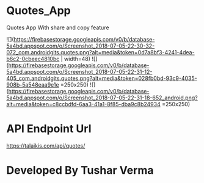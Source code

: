 # Quotes_App
Quotes App With share and copy feature

![](https://firebasestorage.googleapis.com/v0/b/database-5a4bd.appspot.com/o/Screenshot_2018-07-05-22-30-32-072_com.androidgits.quotes.png?alt=media&token=0d7a8bf3-4241-4dea-b6c2-0cbeec4810bc | width=48)
![](https://firebasestorage.googleapis.com/v0/b/database-5a4bd.appspot.com/o/Screenshot_2018-07-05-22-31-12-405_com.androidgits.quotes.png?alt=media&token=028fb0bd-93c9-4035-908b-5a548eaa9e1e =250x250)
![](https://firebasestorage.googleapis.com/v0/b/database-5a4bd.appspot.com/o/Screenshot_2018-07-05-22-31-18-652_android.png?alt=media&token=c8ccbdfd-6aa3-41a1-8f85-dba9c8b24934 =250x250)

# API Endpoint Url
https://talaikis.com/api/quotes/

# Developed By Tushar Verma

